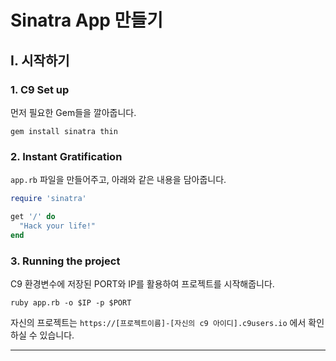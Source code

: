 # Sinatra App 만들기

## I. 시작하기
### 1. C9 Set up
먼저 필요한 Gem들을 깔아줍니다.
```
gem install sinatra thin
```

### 2. Instant Gratification
`app.rb` 파일을 만들어주고, 아래와 같은 내용을 담아줍니다.
```ruby
require 'sinatra'

get '/' do
  "Hack your life!"
end
```

### 3. Running the project
C9 환경변수에 저장된 PORT와 IP를 활용하여 프로젝트를 시작해줍니다.
```
ruby app.rb -o $IP -p $PORT
```
자신의 프로젝트는 
`https://[프로젝트이름]-[자신의 c9 아이디].c9users.io` 에서 확인하실 수 있습니다.

---